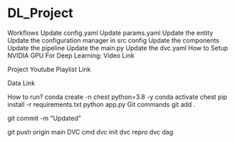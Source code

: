 # DL_Project
<!-- .\chest\Scripts\Activate.ps1 -->

Workflows
Update config.yaml
Update params.yaml
Update the entity
Update the configuration manager in src config
Update the components
Update the pipeline
Update the main.py
Update the dvc.yaml
How to Setup NVIDIA GPU For Deep Learning:
Video Link

Project Youtube Playlist Link

Data Link

How to run?
conda create -n chest python=3.8 -y
conda activate chest
pip install -r requirements.txt
python app.py
Git commands
git add .

git commit -m "Updated"

git push origin main
DVC cmd
dvc init
dvc repro
dvc dag